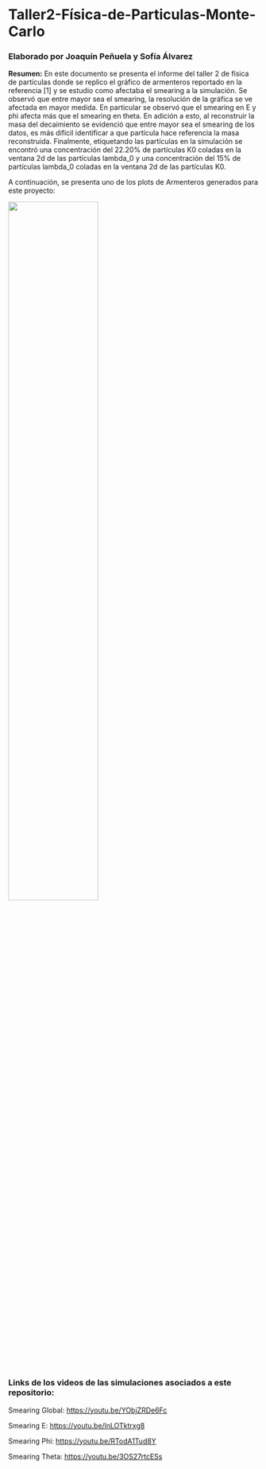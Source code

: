 # Taller2-Física-de-Particulas-Monte-Carlo
### Elaborado por Joaquín Peñuela y Sofía Álvarez

**Resumen:** En este documento se presenta el informe del taller 2 de física de partículas donde se replico el gráfico de armenteros reportado en la referencia [1] y se estudio como afectaba el smearing a la simulación. Se observó que entre mayor sea el smearing, la resolución de la gráfica se ve afectada en mayor medida. En particular se observó que el smearing en E y phi afecta más que el smearing en theta. En adición a esto, al reconstruir la masa del decaimiento se evidenció que entre mayor sea el smearing de los datos, es más difícil identificar a que partícula hace referencia la masa reconstruida. Finalmente, etiquetando las partículas en la simulación se encontró una concentración del 22.20% de partículas K0 coladas en la ventana 2d de las partículas lambda_0 y una concentración del 15% de partículas lambda_0 coladas en la ventana 2d de las partículas K0.

A continuación, se presenta uno de los plots de Armenteros generados para este proyecto:

<img src="https://github.com/sofiaalvarezlopez/Taller2-Fisica-de-Particulas-Monte-Carlo/blob/main/smearing_todos/smearing_todos_6.jpg" width=60%/>

### Links de los videos de las simulaciones asociados a este repositorio:

Smearing Global: https://youtu.be/YObjZRDe6Fc

Smearing E: https://youtu.be/lnLOTktrxg8

Smearing Phi: https://youtu.be/RTodA1Tud8Y

Smearing Theta: https://youtu.be/3OS27rtcESs
